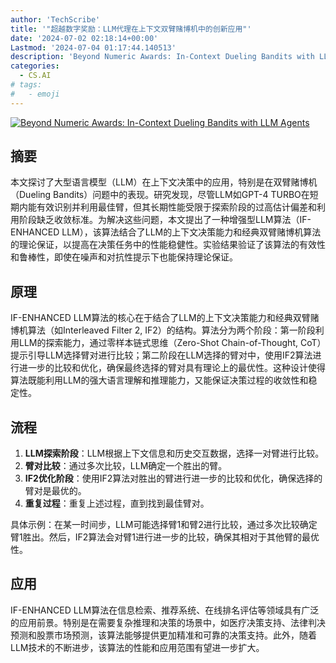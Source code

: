 ```yaml
---
author: 'TechScribe'
title: '"超越数字奖励：LLM代理在上下文双臂赌博机中的创新应用"'
date: '2024-07-02 02:18:14+00:00'
Lastmod: '2024-07-04 01:17:44.140513'
description: 'Beyond Numeric Awards: In-Context Dueling Bandits with LLM Agents'
categories:
  - CS.AI
# tags:
#   - emoji
---
```


[![Beyond Numeric Awards: In-Context Dueling Bandits with LLM Agents](https://arxiv-research-1301205113.cos.ap-guangzhou.myqcloud.com/images/2407.01887v1.pdf_0.jpg)](https://arxiv.org/abs/2407.01887v1)

## 摘要

本文探讨了大型语言模型（LLM）在上下文决策中的应用，特别是在双臂赌博机（Dueling Bandits）问题中的表现。研究发现，尽管LLM如GPT-4 TURBO在短期内能有效识别并利用最佳臂，但其长期性能受限于探索阶段的过高估计偏差和利用阶段缺乏收敛标准。为解决这些问题，本文提出了一种增强型LLM算法（IF-ENHANCED LLM），该算法结合了LLM的上下文决策能力和经典双臂赌博机算法的理论保证，以提高在决策任务中的性能稳健性。实验结果验证了该算法的有效性和鲁棒性，即使在噪声和对抗性提示下也能保持理论保证。<!--more-->

## 原理

IF-ENHANCED LLM算法的核心在于结合了LLM的上下文决策能力和经典双臂赌博机算法（如Interleaved Filter 2, IF2）的结构。算法分为两个阶段：第一阶段利用LLM的探索能力，通过零样本链式思维（Zero-Shot Chain-of-Thought, CoT）提示引导LLM选择臂对进行比较；第二阶段在LLM选择的臂对中，使用IF2算法进行进一步的比较和优化，确保最终选择的臂对具有理论上的最优性。这种设计使得算法既能利用LLM的强大语言理解和推理能力，又能保证决策过程的收敛性和稳定性。

## 流程

1. **LLM探索阶段**：LLM根据上下文信息和历史交互数据，选择一对臂进行比较。
2. **臂对比较**：通过多次比较，LLM确定一个胜出的臂。
3. **IF2优化阶段**：使用IF2算法对胜出的臂进行进一步的比较和优化，确保选择的臂对是最优的。
4. **重复过程**：重复上述过程，直到找到最佳臂对。

具体示例：在某一时间步，LLM可能选择臂1和臂2进行比较，通过多次比较确定臂1胜出。然后，IF2算法会对臂1进行进一步的比较，确保其相对于其他臂的最优性。

## 应用

IF-ENHANCED LLM算法在信息检索、推荐系统、在线排名评估等领域具有广泛的应用前景。特别是在需要复杂推理和决策的场景中，如医疗决策支持、法律判决预测和股票市场预测，该算法能够提供更加精准和可靠的决策支持。此外，随着LLM技术的不断进步，该算法的性能和应用范围有望进一步扩大。